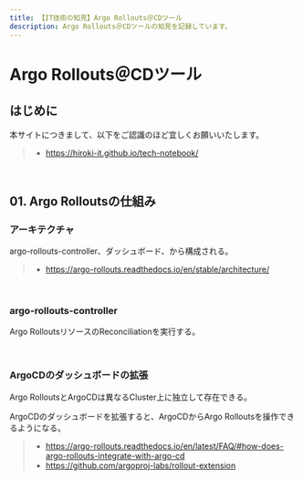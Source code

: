 ```yaml
---
title: 【IT技術の知見】Argo Rollouts＠CDツール
description: Argo Rollouts＠CDツールの知見を記録しています。
---
```


# Argo Rollouts＠CDツール

## はじめに

本サイトにつきまして、以下をご認識のほど宜しくお願いいたします。

> - https://hiroki-it.github.io/tech-notebook/

<br>

## 01. Argo Rolloutsの仕組み

### アーキテクチャ

argo-rollouts-controller、ダッシュボード、から構成される。

> - https://argo-rollouts.readthedocs.io/en/stable/architecture/

<br>

### argo-rollouts-controller

Argo RolloutsリソースのReconciliationを実行する。

<br>

### ArgoCDのダッシュボードの拡張

Argo RolloutsとArgoCDは異なるCluster上に独立して存在できる。

ArgoCDのダッシュボードを拡張すると、ArgoCDからArgo Rolloutsを操作できるようになる。

> - https://argo-rollouts.readthedocs.io/en/latest/FAQ/#how-does-argo-rollouts-integrate-with-argo-cd
> - https://github.com/argoproj-labs/rollout-extension

<br>
